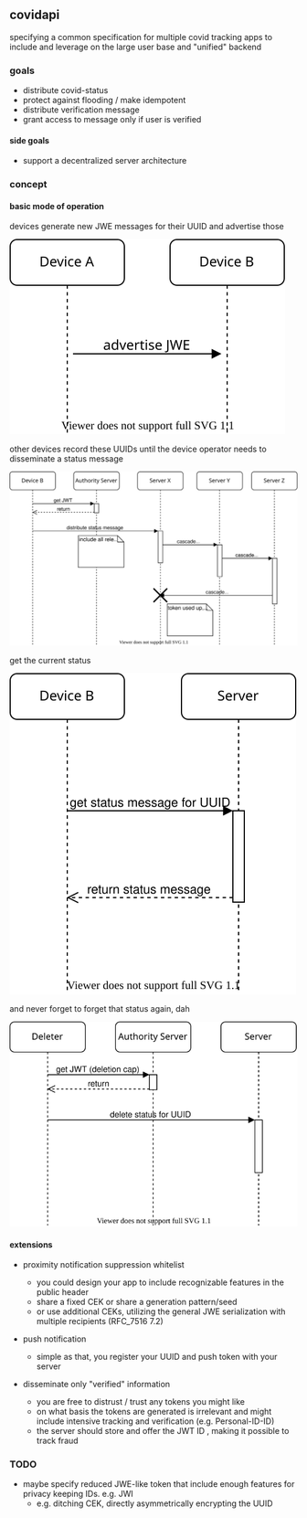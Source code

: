 ## covidapi

specifying a common specification for multiple covid tracking apps to include and leverage on the large user base and "unified" backend

### goals

* distribute covid-status
* protect against flooding / make idempotent  
* distribute verification message 
* grant access to message only if user is verified 

#### side goals

* support a decentralized server architecture

### concept

#### basic mode of operation

devices generate new JWE messages for their UUID and advertise those 
 
![advertise unique ids (you could renew that like always) ](/docs/img/blehdah.svg)

other devices record these UUIDs until the device operator needs to disseminate a status message 

![distribute status message](/docs/img/poststatus.svg)

get the current status 

![check status](/docs/img/getstatus.svg)

and never forget to forget that status again, dah  

![delete status](/docs/img/deletestatus.svg)

#### extensions

* proximity notification suppression whitelist   
  * you could design your app to include recognizable features in the public header
  * share a fixed CEK or share a generation pattern/seed 
  * or use additional CEKs, utilizing the general JWE serialization with multiple recipients (RFC_7516 7.2) 
  
* push notification
  * simple as that, you register your UUID and push token with your server
  
* disseminate only "verified" information
  * you are free to distrust / trust any tokens you might like
  * on what basis the tokens are generated is irrelevant and might include intensive tracking and verification (e.g. Personal-ID-ID)    
  * the server should store and offer the JWT ID , making it possible to track fraud
  

### TODO

* maybe specify reduced JWE-like token that include enough features for privacy keeping IDs. e.g. JWI
  * e.g. ditching CEK, directly asymmetrically encrypting the UUID
     

